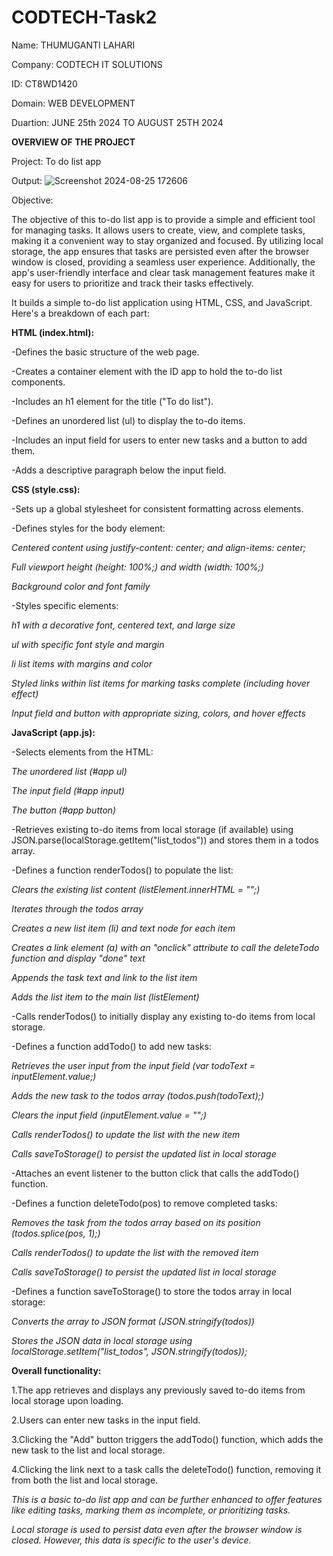 # CODTECH-Task2
Name: THUMUGANTI LAHARI

Company: CODTECH IT SOLUTIONS

ID: CT8WD1420

Domain: WEB DEVELOPMENT

Duartion: JUNE 25th 2024 TO AUGUST 25TH 2024

**OVERVIEW OF THE PROJECT**

Project: To do list app

Output:
![Screenshot 2024-08-25 172606](https://github.com/user-attachments/assets/673817bf-4ec9-4960-819b-e9362475d124)

Objective:

The objective of this to-do list app is to provide a simple and efficient tool for managing tasks. It allows users to create, view, and complete tasks, making it a convenient way to stay organized and focused. By utilizing local storage, the app ensures that tasks are persisted even after the browser window is closed, providing a seamless user experience. Additionally, the app's user-friendly interface and clear task management features make it easy for users to prioritize and track their tasks effectively.

It builds a simple to-do list application using HTML, CSS, and JavaScript. Here's a breakdown of each part:

**HTML (index.html):**

-Defines the basic structure of the web page.

-Creates a container element with the ID app to hold the to-do list components.

-Includes an h1 element for the title ("To do list").

-Defines an unordered list (ul) to display the to-do items.

-Includes an input field for users to enter new tasks and a button to add them.

-Adds a descriptive paragraph below the input field.

**CSS (style.css):**

-Sets up a global stylesheet for consistent formatting across elements.

-Defines styles for the body element:

*Centered content using justify-content: center; and align-items: center;*

*Full viewport height (height: 100%;) and width (width: 100%;)*

*Background color and font family*

-Styles specific elements:

*h1 with a decorative font, centered text, and large size*

*ul with specific font style and margin*

*li list items with margins and color*

*Styled links within list items for marking tasks complete (including hover effect)*

*Input field and button with appropriate sizing, colors, and hover effects*

**JavaScript (app.js):**

-Selects elements from the HTML:

*The unordered list (#app ul)*

*The input field (#app input)*

*The button (#app button)*

-Retrieves existing to-do items from local storage (if available) using JSON.parse(localStorage.getItem("list_todos")) and stores them in a todos array.

-Defines a function renderTodos() to populate the list:

*Clears the existing list content (listElement.innerHTML = "";)*

*Iterates through the todos array*

*Creates a new list item (li) and text node for each item*

*Creates a link element (a) with an "onclick" attribute to call the deleteTodo function and display "done" text*

*Appends the task text and link to the list item*

*Adds the list item to the main list (listElement)*

-Calls renderTodos() to initially display any existing to-do items from local storage.

-Defines a function addTodo() to add new tasks:

*Retrieves the user input from the input field (var todoText = inputElement.value;)*

*Adds the new task to the todos array (todos.push(todoText);)*

*Clears the input field (inputElement.value = "";)*

*Calls renderTodos() to update the list with the new item*

*Calls saveToStorage() to persist the updated list in local storage*

-Attaches an event listener to the button click that calls the addTodo() function.

-Defines a function deleteTodo(pos) to remove completed tasks:

*Removes the task from the todos array based on its position (todos.splice(pos, 1);)*

*Calls renderTodos() to update the list with the removed item*

*Calls saveToStorage() to persist the updated list in local storage*

-Defines a function saveToStorage() to store the todos array in local storage:

*Converts the array to JSON format (JSON.stringify(todos))*

*Stores the JSON data in local storage using localStorage.setItem("list_todos", JSON.stringify(todos));*

**Overall functionality:**

1.The app retrieves and displays any previously saved to-do items from local storage upon loading.

2.Users can enter new tasks in the input field.

3.Clicking the "Add" button triggers the addTodo() function, which adds the new task to the list and local storage.

4.Clicking the link next to a task calls the deleteTodo() function, removing it from both the list and local storage.

*This is a basic to-do list app and can be further enhanced to offer features like editing tasks, marking them as incomplete, or prioritizing tasks.*

*Local storage is used to persist data even after the browser window is closed. However, this data is specific to the user's device.*
